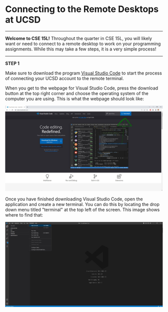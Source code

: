 # Connecting to the Remote Desktops at UCSD
***
**Welcome to CSE 15L!** Throughout the quarter in CSE 15L, you will likely want or need to connect to a remote desktop to work on your programming assignments. While this may take a few steps, it is a very simple process!
***
**STEP 1**

Make sure to download the program [Visual Studio Code](https://code.visualstudio.com/) to start the process of connecting your UCSD account to the remote terminal.

When you get to the webpage for Visual Studio Code, press the download button at the top right corner and choose the operating system of the computer you are using. This is what the webpage should look like:

![VSC Website](svcwebpage.JPG)

Once you have finished downloading Visual Studio Code, open the application and create a new terminal. You can do this by locating the drop down menu titled "terminal" at the top left of the screen. This image shows where to find that:

![VSC Creating a New Terminal](newterminalsvc.jpg)
